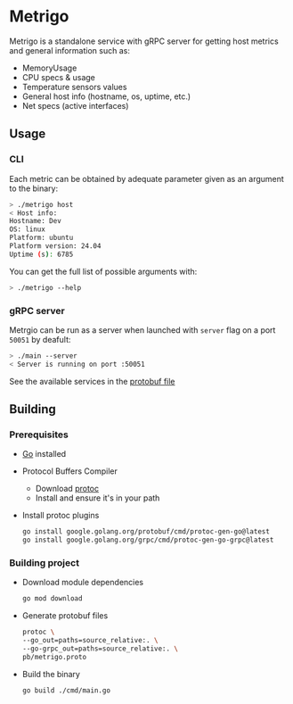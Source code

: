 # Metrigo

Metrigo is a standalone service with gRPC server for getting host metrics and general information such as:

- MemoryUsage
- CPU specs & usage
- Temperature sensors values
- General host info (hostname, os, uptime, etc.)
- Net specs (active interfaces)

## Usage

### CLI

Each metric can be obtained by adequate parameter given as an argument to the binary:

```sh
> ./metrigo host
< Host info:
Hostname: Dev
OS: linux
Platform: ubuntu
Platform version: 24.04
Uptime (s): 6785
```

You can get the full list of possible arguments with:

```sh
> ./metrigo --help
```

### gRPC server

Metrgio can be run as a server when launched with `server` flag on a port `50051` by deafult:

```sh
> ./main --server
< Server is running on port :50051
```

See the available services in the [protobuf file](./pb/metrigo.proto)

## Building

### Prerequisites

- [Go](https://go.dev/doc/install) installed

- Protocol Buffers Compiler

  - Download [protoc](https://github.com/protocolbuffers/protobuf/releases)
  - Install and ensure it's in your path

- Install protoc plugins

    ```bash
    go install google.golang.org/protobuf/cmd/protoc-gen-go@latest
    go install google.golang.org/grpc/cmd/protoc-gen-go-grpc@latest
    ```

### Building project

- Download module dependencies

  ```bash
  go mod download
  ```

- Generate protobuf files

  ```bash
  protoc \
  --go_out=paths=source_relative:. \ 
  --go-grpc_out=paths=source_relative:. \ 
  pb/metrigo.proto
  ```

- Build the binary

  ```bash
  go build ./cmd/main.go
  ```
